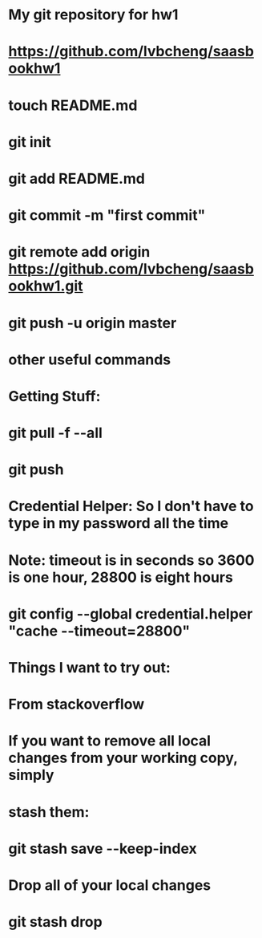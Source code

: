 # My git repository for hw1
# https://github.com/lvbcheng/saasbookhw1
#
# touch README.md
# git init
# git add README.md
# git commit -m "first commit"
# git remote add origin https://github.com/lvbcheng/saasbookhw1.git
# git push -u origin master

# other useful commands
# Getting Stuff:
# git pull -f --all
# git push
#
# Credential Helper: So I don't have to type in my password all the time
# Note: timeout is in seconds so 3600 is one hour, 28800 is eight hours
# git config --global credential.helper "cache --timeout=28800"
#
# Things I want to try out:
# From stackoverflow
# If you want to remove all local changes from your working copy, simply
# stash them:
# git stash save --keep-index
# Drop all of your local changes
# git stash drop

